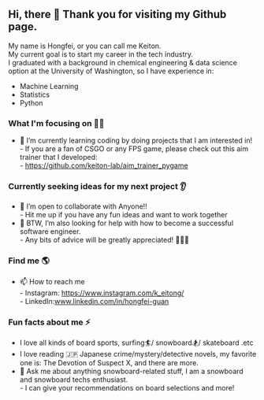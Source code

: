 ## Hi, there 👋 Thank you for visiting my Github page.

My name is Hongfei, or you can call me Keiton.<br />
My current goal is to start my career in the tech industry.<br />
I graduated with a background in chemical engineering & data science option at the University of Washington, so I have experience in: <br />
* Machine Learning
* Statistics
* Python

### What I'm focusing on 👨‍💻
- 🌱 I’m currently learning coding by doing projects that I am interested in!  <br />
      - If you are a fan of CSGO or any FPS game, please check out this aim trainer that I developed: <br />
      - https://github.com/keiton-lab/aim_trainer_pygame <br />

### Currently seeking ideas for my next project 👂
- 👯 I’m open to collaborate with Anyone!! <br />
      - Hit me up if you have any fun ideas and want to work together <br />
- 🤔 BTW, I’m  also looking for help with how to become a successful software engineer. <br />
      - Any bits of advice will be greatly appreciated! 💪🙏🙏 <br />

### Find me 🌎
- 📫 How to reach me <br />
      - Instagram: https://www.instagram.com/k_eitong/ <br />
      - LinkedIn:www.linkedin.com/in/hongfei-guan 
    
### Fun facts about me ⚡
- I love all kinds of board sports, surfing🏄/ snowboard🏂/ skateboard .etc <br />
- I love reading 🇯🇵 Japanese crime/mystery/detective novels, my favorite one is: The Devotion of Suspect X, and there are more.<br />
- 💬 Ask me about anything snowboard-related stuff, I am a snowboard and snowboard techs enthusiast. <br />
      - I can give your recommendations on board selections and more!  <br />
